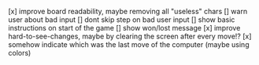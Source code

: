 [x] improve board readability, maybe removing all "useless" chars
[] warn user about bad input
[] dont skip step on bad user input
[] show basic instructions on start of the game
[] show won/lost message
[x] improve hard-to-see-changes, maybe by clearing the screen after every move!?
[x] somehow indicate which was the last move of the computer (maybe using colors)

